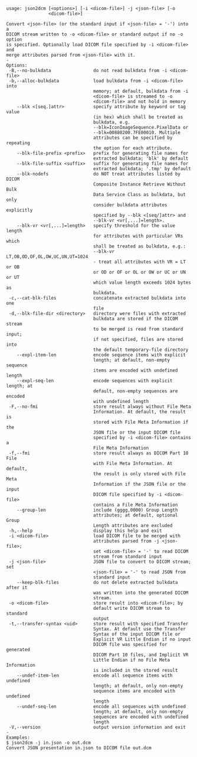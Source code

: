     usage: json2dcm [<options>] [-i <dicom-file>] -j <json-file> [-o
                    <dicom-file>]
    
    Convert <json-file> (or the standard input if <json-file> = '-') into a
    DICOM stream written to -o <dicom-file> or standard output if no -o option
    is specified. Optionally load DICOM file specified by -i <dicom-file> and
    merge attributes parsed from <json-file> with it.
    -
    Options:
     -B,--no-bulkdata                do not read bulkdata from -i <dicom-file>
     -b,--alloc-bulkdata             load bulkdata from -i <dicom-file> into
                                     memory; at default, bulkdata from -i
                                     <dicom-file> is streamed to -o
                                     <dicom-file> and not hold in memory
        --blk <[seq.]attr>           specify attribute by keyword or tag value
                                     (in hex) which shall be treated as
                                     bulkdata, e.g.
                                     --blk=IconImageSequence.PixelData or
                                     --blk=00880200.7FE00010. Multiple
                                     attributes can be specified by repeating
                                     the option for each attribute.
        --blk-file-prefix <prefix>   prefix for generating file names for
                                     extracted bulkdata; 'blk' by default
        --blk-file-suffix <suffix>   suffix for generating file names for
                                     extracted bulkdata; '.tmp' by default
        --blk-nodefs                 do NOT treat attributes listed by DICOM
                                     Composite Instance Retrieve Without Bulk
                                     Data Service Class as bulkdata, but only
                                     consider bulkdata attributes explicitly
                                     specified by --blk <[seq/]attr> and
                                     --blk-vr <vr[,...]=length>.
        --blk-vr <vr[,...]=length>   specify threshold for the value length
                                     for attributes with particular VRs which
                                     shall be treated as bulkdata, e.g.:
                                     --blk-vr LT,OB,OD,OF,OL,OW,UC,UN,UT=1024
                                     - treat all attributes with VR = LT or OB
                                     or OD or OF or OL or OW or UC or UN or UT
                                     which value length exceeds 1024 bytes as
                                     bulkdata.
     -c,--cat-blk-files              concatenate extracted bulkdata into one
                                     file
     -d,--blk-file-dir <directory>   directory were files with extracted
                                     bulkdata are stored if the DICOM stream
                                     to be merged is read from standard input;
                                     if not specified, files are stored into
                                     the default temporary-file directory
        --expl-item-len              encode sequence items with explicit
                                     length; at default, non-empty sequence
                                     items are encoded with undefined length
        --expl-seq-len               encode sequences with explicit length; at
                                     default, non-empty sequences are encoded
                                     with undefined length
     -F,--no-fmi                     store result always without File Meta
                                     Information. At default, the result is
                                     stored with File Meta Information if the
                                     JSON file or the input DICOM file
                                     specified by -i <dicom-file> contains a
                                     File Meta Information
     -f,--fmi                        store result always as DICOM Part 10 File
                                     with File Meta Information. At default,
                                     the result is only stored with File Meta
                                     Information if the JSON file or the input
                                     DICOM file specified by -i <dicom-file>
                                     contains a File Meta Information
        --group-len                  include (gggg,0000) Group Length
                                     attributes; at default, optional Group
                                     Length attributes are excluded
     -h,--help                       display this help and exit
     -i <dicom-file>                 load DICOM file to be merged with
                                     attributes parsed from -j <json-file>;
                                     set <dicom-file> = '-' to read DICOM
                                     stream from standard input
     -j <json-file>                  JSON file to convert to DICOM stream; set
                                     <json-file> = '-' to read JSON from
                                     standard input
        --keep-blk-files             do not delete extracted bulkdata after it
                                     was written into the generated DICOM
                                     stream.
     -o <dicom-file>                 store result into <dicom-file>; by
                                     default write DICOM stream to standard
                                     output
     -t,--transfer-syntax <uid>      store result with specified Transfer
                                     Syntax. At default use the Transfer
                                     Syntax of the input DICOM file or
                                     Explicit VR Little Endian if no input
                                     DICOM file was specified for generated
                                     DICOM Part 10 files, and Implicit VR
                                     Little Endian if no File Meta Information
                                     is included in the stored result
        --undef-item-len             encode all sequence items with undefined
                                     length; at default, only non-empty
                                     sequence items are encoded with undefined
                                     length
        --undef-seq-len              encode all sequences with undefined
                                     length; at default, only non-empty
                                     sequences are encoded with undefined
                                     length
     -V,--version                    output version information and exit
    -
    Examples:
    $ json2dcm -j in.json -o out.dcm
    Convert JSON presentation in.json to DICOM file out.dcm

